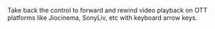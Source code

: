 Take back the control to forward and rewind video playback on OTT platforms like Jiocinema, SonyLiv, etc with keyboard arrow keys.
